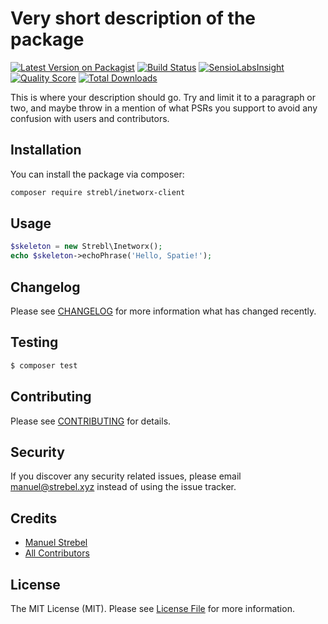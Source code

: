 # Very short description of the package

[![Latest Version on Packagist](https://img.shields.io/packagist/v/strebl/inetworx-client.svg?style=flat-square)](https://packagist.org/packages/strebl/inetworx-client)
[![Build Status](https://img.shields.io/travis/strebl/inetworx-client/master.svg?style=flat-square)](https://travis-ci.org/strebl/inetworx-client)
[![SensioLabsInsight](https://img.shields.io/sensiolabs/i/xxxxxxxxx.svg?style=flat-square)](https://insight.sensiolabs.com/projects/xxxxxxxxx)
[![Quality Score](https://img.shields.io/scrutinizer/g/strebl/inetworx-client.svg?style=flat-square)](https://scrutinizer-ci.com/g/strebl/inetworx-client)
[![Total Downloads](https://img.shields.io/packagist/dt/strebl/inetworx-client.svg?style=flat-square)](https://packagist.org/packages/strebl/inetworx-client)

This is where your description should go. Try and limit it to a paragraph or two, and maybe throw in a mention of what PSRs you support to avoid any confusion with users and contributors.

## Installation

You can install the package via composer:

```bash
composer require strebl/inetworx-client
```

## Usage

``` php
$skeleton = new Strebl\Inetworx();
echo $skeleton->echoPhrase('Hello, Spatie!');
```

## Changelog

Please see [CHANGELOG](CHANGELOG.md) for more information what has changed recently.

## Testing

``` bash
$ composer test
```

## Contributing

Please see [CONTRIBUTING](CONTRIBUTING.md) for details.

## Security

If you discover any security related issues, please email manuel@strebel.xyz instead of using the issue tracker.

## Credits

- [Manuel Strebel](https://github.com/strebl)
- [All Contributors](../../contributors)

## License

The MIT License (MIT). Please see [License File](LICENSE.md) for more information.
